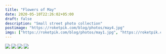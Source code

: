 ```yaml
---
title: "Flowers of May"
date: 2020-05-10T22:26:02+05:00
draft: false
description: "Small street photo collection"
postimage: "https://roketpik.com/blog/photos/may4.jpg"
imgs: ["https://roketpik.com/blog/photos/may1.jpg", "https://roketpik.com/blog/photos/may2.jpg", "https://roketpik.com/blog/photos/may3.jpg", "https://roketpik.com/blog/photos/may4.jpg"]
---
```


![](https://roketpik.com/blog/photos/may1.jpg)
![](https://roketpik.com/blog/photos/may2.jpg)
![](https://roketpik.com/blog/photos/may3.jpg)
![](https://roketpik.com/blog/photos/may4.jpg)